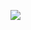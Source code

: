 <img src="https://capsule-render.vercel.app/api?type=wave&color=auto
          &height=200&section=header&text=Hi%20I'mHanmoon&fontSize=50" />
<br>

